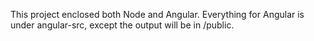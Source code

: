This project enclosed both Node and Angular.
Everything for Angular is under angular-src, except the output will be in /public.

